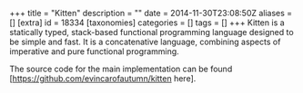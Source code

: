 +++
title = "Kitten"
description = ""
date = 2014-11-30T23:08:50Z
aliases = []
[extra]
id = 18334
[taxonomies]
categories = []
tags = []
+++
Kitten is a statically typed, stack-based functional programming language designed to be simple and fast. It is a concatenative language, combining aspects of imperative and pure functional programming.

The source code for the main implementation can be found [https://github.com/evincarofautumn/kitten here].
